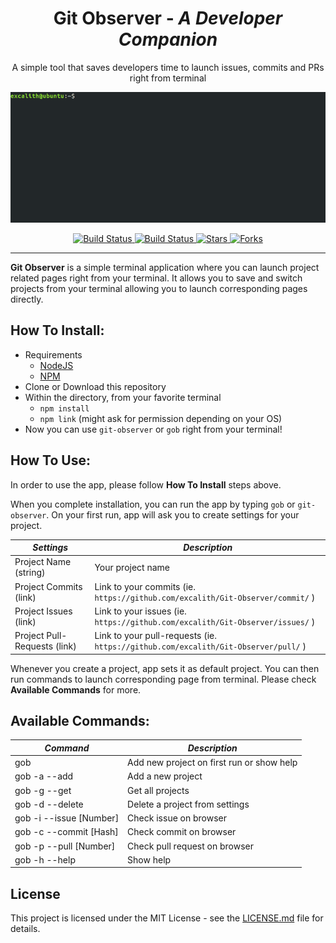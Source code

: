 <p align="center">
	<h1 align="center">Git Observer - <i>A Developer Companion</i></h1>
</p>
<p align = "center">
    A simple tool that saves developers time to launch issues, commits and PRs right from terminal
</p>
<p align="center">
    <img src="screenshot.gif">
</p>

<p align="center">
	<a href="https://travis-ci.org/excalith/Git-Observer">
		<img alt="Build Status" height="18" src="https://img.shields.io/travis/excalith/Git-Observer.svg">
	</a>
	<a href="https://github.com/excalith/Git-Observer/issues">
		<img alt="Build Status" height="18" src="https://img.shields.io/github/issues/excalith/Git-Observer.svg">
	</a>
	<a href="https://github.com/excalith/Git-Observer/stargazers">
		<img alt="Stars" height="18" src="https://img.shields.io/github/stars/excalith/Git-Observer.svg">
	</a>
	<a href="https://github.com/excalith/Git-Observer/network">
		<img alt="Forks" height="18" src="https://img.shields.io/github/forks/excalith/Git-Observer.svg">
	</a>
</p>

<hr/>

**Git Observer** is a simple terminal application where you can launch project related pages right from your terminal. It allows you to save and switch projects from your terminal allowing you to launch corresponding pages directly.

## How To Install:

- Requirements
  - [NodeJS](https://nodejs.org)
  - [NPM](https://www.npmjs.com/get-npm)
- Clone or Download this repository
- Within the directory, from your favorite terminal
  - `npm install`
  - `npm link` (might ask for permission depending on your OS)
- Now you can use `git-observer` or `gob` right from your terminal!

## How To Use:
In order to use the app, please follow **How To Install** steps above.

When you complete installation, you can run the app by typing `gob` or `git-observer`. On your first run, app will ask you to create settings for your project.

| _Settings_                    | _Description_                                                                       |
| ----------------------------- | ----------------------------------------------------------------------------------- |
| Project Name (string)         | Your project name                                                                   |
| Project Commits (link)        | Link to your commits (ie. `https://github.com/excalith/Git-Observer/commit/` )      |
| Project Issues (link)         | Link to your issues (ie. `https://github.com/excalith/Git-Observer/issues/` )       |
| Project Pull-Requests (link)  | Link to your pull-requests (ie. `https://github.com/excalith/Git-Observer/pull/` )  |

Whenever you create a project, app sets it as default project. You can then run commands to launch corresponding page from terminal. Please check **Available Commands** for more.


## Available Commands:

| _Command_                     | _Description_                               |
| ----------------------------- | ------------------------------------------- |
| gob                           | Add new project on first run or show help   |
| gob -a --add                  | Add a new project                           |
| gob -g --get                  | Get all projects                            |
| gob -d --delete               | Delete a project from settings              |
| gob -i --issue [Number]       | Check issue on browser                      |
| gob -c --commit [Hash]        | Check commit on browser                     |
| gob -p --pull [Number]        | Check pull request on browser               |
| gob -h --help                 | Show help                                   |

## License
This project is licensed under the MIT License - see the [LICENSE.md](LICENSE.md) file for details.
